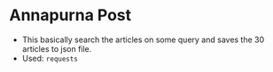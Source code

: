 # Annapurna Post

- This basically search the articles on some query and saves the 30 articles to json file.
- Used: `requests`
